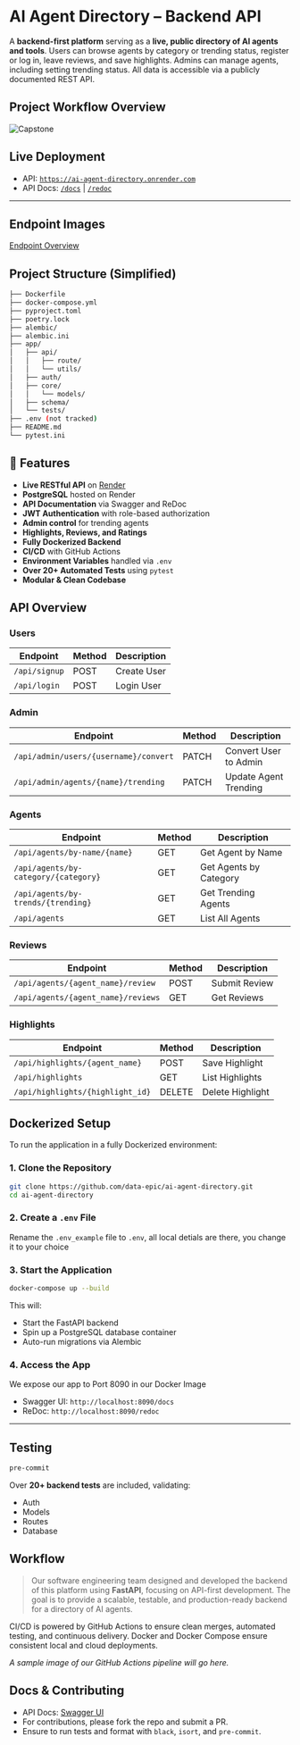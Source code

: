 # AI Agent Directory – Backend API
A **backend-first platform** serving as a **live, public directory of AI agents and tools**. Users can browse agents by category or trending status, register or log in, leave reviews, and save highlights. Admins can manage agents, including setting trending status. All data is accessible via a publicly documented REST API.

## Project Workflow Overview
![Capstone](images/Internship-Captstone.jpg)


## Live Deployment

* API: [`https://ai-agent-directory.onrender.com`](https://ai-agent-directory.onrender.com)
* API Docs: [`/docs`](https://ai-agent-directory.onrender.com/docs) | [`/redoc`](https://ai-agent-directory.onrender.com/redoc)

---
## Endpoint Images
[Endpoint Overview](images/image.png)


## Project Structure (Simplified)

```bash
├── Dockerfile
├── docker-compose.yml
├── pyproject.toml
├── poetry.lock
├── alembic/
├── alembic.ini
├── app/
│   ├── api/
│   │   ├── route/
│   │   └── utils/
│   ├── auth/
│   ├── core/
│   │   └── models/
│   ├── schema/
│   └── tests/
├── .env (not tracked)
├── README.md
└── pytest.ini
```



## 🔧 Features

* **Live RESTful API** on [Render](https://render.com)
* **PostgreSQL** hosted on Render
* **API Documentation** via Swagger and ReDoc
* **JWT Authentication** with role-based authorization
* **Admin control** for trending agents
* **Highlights, Reviews, and Ratings**
* **Fully Dockerized Backend**
* **CI/CD** with GitHub Actions
* **Environment Variables** handled via `.env`
* **Over 20+ Automated Tests** using `pytest`
* **Modular & Clean Codebase**



## API Overview

### Users

| Endpoint      | Method | Description |
| ------------- | ------ | ----------- |
| `/api/signup` | POST   | Create User |
| `/api/login`  | POST   | Login User  |

### Admin

| Endpoint                              | Method | Description           |
| ------------------------------------- | ------ | --------------------- |
| `/api/admin/users/{username}/convert` | PATCH  | Convert User to Admin |
| `/api/admin/agents/{name}/trending`   | PATCH  | Update Agent Trending |

### Agents

| Endpoint                             | Method | Description            |
| ------------------------------------ | ------ | ---------------------- |
| `/api/agents/by-name/{name}`         | GET    | Get Agent by Name      |
| `/api/agents/by-category/{category}` | GET    | Get Agents by Category |
| `/api/agents/by-trends/{trending}`   | GET    | Get Trending Agents    |
| `/api/agents`                        | GET    | List All Agents        |

### Reviews

| Endpoint                           | Method | Description   |
| ---------------------------------- | ------ | ------------- |
| `/api/agents/{agent_name}/review`  | POST   | Submit Review |
| `/api/agents/{agent_name}/reviews` | GET    | Get Reviews   |

### Highlights

| Endpoint                         | Method | Description      |
| -------------------------------- | ------ | ---------------- |
| `/api/highlights/{agent_name}`   | POST   | Save Highlight   |
| `/api/highlights`                | GET    | List Highlights  |
| `/api/highlights/{highlight_id}` | DELETE | Delete Highlight |



## Dockerized Setup

To run the application in a fully Dockerized environment:

### 1. Clone the Repository

```bash
git clone https://github.com/data-epic/ai-agent-directory.git
cd ai-agent-directory
```

### 2. Create a `.env` File
Rename the `.env_example` file to `.env`, all local detials are there, you change it to your choice

### 3. Start the Application

```bash
docker-compose up --build
```
This will:

* Start the FastAPI backend
* Spin up a PostgreSQL database container
* Auto-run migrations via Alembic

### 4. Access the App

We expose our app to Port 8090 in our Docker Image
* Swagger UI: `http://localhost:8090/docs`
* ReDoc: `http://localhost:8090/redoc`

---

## Testing

```bash
pre-commit 
```

Over **20+ backend tests** are included, validating:
* Auth
* Models
* Routes
* Database



## Workflow
> Our software engineering team designed and developed the backend of this platform using **FastAPI**, focusing on API-first development. The goal is to provide a scalable, testable, and production-ready backend for a directory of AI agents.

CI/CD is powered by GitHub Actions to ensure clean merges, automated testing, and continuous delivery. Docker and Docker Compose ensure consistent local and cloud deployments.

*A sample image of our GitHub Actions pipeline will go here.*


## Docs & Contributing

* API Docs: [Swagger UI](https://ai-agent-directory.onrender.com/docs)
* For contributions, please fork the repo and submit a PR.
* Ensure to run tests and format with `black`, `isort`, and `pre-commit`.
